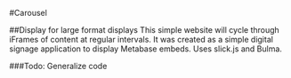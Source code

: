 #Carousel

##Display for large format displays
This simple website will cycle through iFrames of content at regular intervals. It was created as a simple digital signage application to display Metabase embeds. Uses slick.js and Bulma.

###Todo: 
Generalize code
